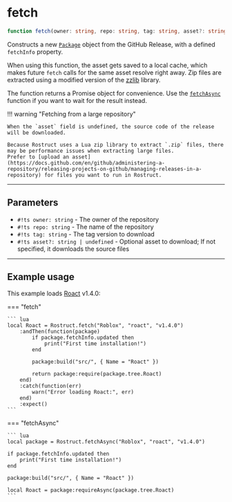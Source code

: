 # fetch <span class="base-tag static-tag"></span> <span class="base-tag promise-tag"></span>

``` ts
function fetch(owner: string, repo: string, tag: string, asset?: string): Promise<Package>
```

Constructs a new [`Package`](../package/properties.md) object from the GitHub Release, with a defined `fetchInfo` property.

When using this function, the asset gets saved to a local cache, which makes future `fetch` calls for the same asset resolve right away. Zip files are extracted using a modified version of the [zzlib](https://github.com/zerkman/zzlib) library.

The function returns a Promise object for convenience. Use the [`fetchAsync`](#example-usage) function if you want to wait for the result instead.

!!! warning "Fetching from a large repository"

	When the `asset` field is undefined, the source code of the release will be downloaded.

	Because Rostruct uses a Lua zip library to extract `.zip` files, there may be performance issues when extracting large files.
	Prefer to [upload an asset](https://docs.github.com/en/github/administering-a-repository/releasing-projects-on-github/managing-releases-in-a-repository) for files you want to run in Rostruct.

---

## Parameters

* `#!ts owner: string` - The owner of the repository
* `#!ts repo: string` - The name of the repository
* `#!ts tag: string` - The tag version to download
* `#!ts asset?: string | undefined` - Optional asset to download; If not specified, it downloads the source files

---

## Example usage

This example loads [Roact](https://github.com/Roblox/roact) v1.4.0:

=== "fetch"

	``` lua
	local Roact = Rostruct.fetch("Roblox", "roact", "v1.4.0")
		:andThen(function(package)
			if package.fetchInfo.updated then
				print("First time installation!")
			end

			package:build("src/", { Name = "Roact" })

			return package:require(package.tree.Roact)
		end)
		:catch(function(err)
			warn("Error loading Roact:", err)
		end)
		:expect()
	```

=== "fetchAsync"

	``` lua
	local package = Rostruct.fetchAsync("Roblox", "roact", "v1.4.0")

	if package.fetchInfo.updated then
		print("First time installation!")
	end

	package:build("src/", { Name = "Roact" })

	local Roact = package:requireAsync(package.tree.Roact)
	```
